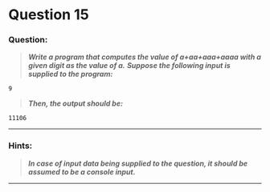 # Question 15

### **Question:**

> **_Write a program that computes the value of a+aa+aaa+aaaa with a given digit as the value of a._**
> **_Suppose the following input is supplied to the program:_**
```
9
```

> **_Then, the output should be:_**
```
11106
```

---

### Hints:

> **_In case of input data being supplied to the question, it should be assumed to be a console input._**
---
